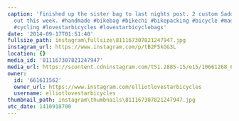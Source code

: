 ```yaml
---
caption: 'Finished up the sister bag to last nights post. 2 custom Saddle Packs going
  out this week. #handmade #bikebag #bikechi #bikepacking #bicycle #madeinchicago
  #cycling #lovestarbicycles #lovestarbicyclebags'
date: '2014-09-17T01:51:40'
fullsize_path: instagram\fullsize\811167307821247947.jpg
instagram_url: https://www.instagram.com/p/tB2F5kGG3L
location: {}
media_id: '811167307821247947'
media_url: https://scontent.cdninstagram.com/t51.2885-15/e15/10661268_657878234319427_156752961_n.jpg?ig_cache_key=ODExMTY3MzA3ODIxMjQ3OTQ3.2
owner:
  id: '661611562'
  owner_url: https://www.instagram.com/elliotlovestarbicycles
  username: elliotlovestarbicycles
thumbnail_path: instagram\thumbnails\811167307821247947.jpg
utc_date: 1410918700
---
```


